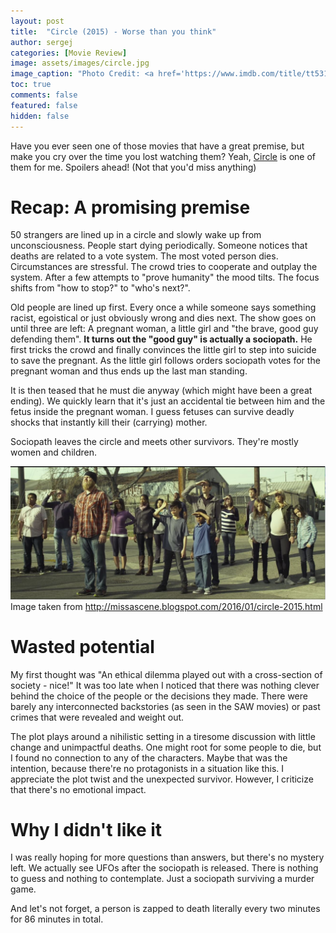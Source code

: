 ```yaml
---
layout: post
title:  "Circle (2015) - Worse than you think"
author: sergej
categories: [Movie Review]
image: assets/images/circle.jpg
image_caption: "Photo Credit: <a href='https://www.imdb.com/title/tt5311514/mediaviewer/rm3216783616' target='_blank'>IMDb</a>"
toc: true
comments: false
featured: false
hidden: false
---
```


Have you ever seen one of those movies that have a great premise, but make you cry over the time you lost watching them?
Yeah, [Circle](https://www.imdb.com/title/tt3118452/) is one of them for me.
Spoilers ahead! (Not that you'd miss anything)

# Recap: A promising premise
50 strangers are lined up in a circle and slowly wake up from unconsciousness.
People start dying periodically.
Someone notices that deaths are related to a vote system.
The most voted person dies.
Circumstances are stressful.
The crowd tries to cooperate and outplay the system.
After a few attempts to "prove humanity" the mood tilts. 
The focus shifts from "how to stop?" to "who's next?".

Old people are lined up first.
Every once a while someone says something racist, egoistical or just obviously wrong and dies next.
The show goes on until three are left:
A pregnant woman, a little girl and "the brave, good guy defending them".
**It turns out the "good guy" is actually a sociopath.**
He first tricks the crowd and finally convinces the little girl to step into suicide to save the pregnant.
As the little girl follows orders sociopath votes for the pregnant woman and thus ends up the last man standing.

It is then teased that he must die anyway (which might have been a great ending).
We quickly learn that it's just an accidental tie between him and the fetus inside the pregnant woman.
I guess fetuses can survive deadly shocks that instantly kill their (carrying) mother.

Sociopath leaves the circle and meets other survivors.
They're mostly women and children.

![circle-end-scene-survivors](/assets/images/circle-end-scene.JPG)
Image taken from http://missascene.blogspot.com/2016/01/circle-2015.html

# Wasted potential
My first thought was "An ethical dilemma played out with a cross-section of society - nice!"
It was too late when I noticed that there was nothing clever behind the choice of the people or the decisions they made.
There were barely any interconnected backstories (as seen in the SAW movies) or past crimes that were revealed and weight out.

The plot plays around a nihilistic setting in a tiresome discussion with little change and unimpactful deaths.
One might root for some people to die, but I found no connection to any of the characters.
Maybe that was the intention, because there're no protagonists in a situation like this.
I appreciate the plot twist and the unexpected survivor.
However, I criticize that there's no emotional impact.

# Why I didn't like it
I was really hoping for more questions than answers, but there's no mystery left.
We actually see UFOs after the sociopath is released.
There is nothing to guess and nothing to contemplate.
Just a sociopath surviving a murder game.

And let's not forget, a person is zapped to death literally every two minutes for 86 minutes in total.